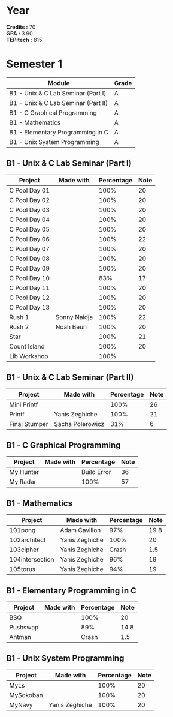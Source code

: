 # Year

**Credits :** 70  
**GPA :** 3.90  
**TEPitech :** 815

# Semester 1

| Module | Grade |
|--------|-------|
| B1 - Unix & C Lab Seminar (Part I) | A |
| B1 - Unix & C Lab Seminar (Part II) | A |
| B1 - C Graphical Programming | A |
| B1 - Mathematics | A |
| B1 - Elementary Programming in C | A |
| B1 - Unix System Programming | A |

## B1 - Unix & C Lab Seminar (Part I)

| Project | Made with | Percentage | Note |
|---------|-----------|------------|------|
| C Pool Day 01 | | 100% | 20 |
| C Pool Day 02 | | 100% | 20 |
| C Pool Day 03 | | 100% | 20 |
| C Pool Day 04 | | 100% | 20 |
| C Pool Day 05 | | 100% | 20 |
| C Pool Day 06 | | 100% | 22 |
| C Pool Day 07 | | 100% | 20 |
| C Pool Day 08 | | 100% | 20 |
| C Pool Day 09 | | 100% | 20 |
| C Pool Day 10 | | 83% | 17 |
| C Pool Day 11 | | 100% | 20 |
| C Pool Day 12 | | 100% | 20 |
| C Pool Day 13 | | 100% | 20 |
| Rush 1 | Sonny Naidja | 100% | 22 |
| Rush 2 | Noah Beun | 100% | 20 |
| Star | | 100% | 21 |
| Count Island | | 100% | 20 |
| Lib Workshop | | 100% | |

## B1 - Unix & C Lab Seminar (Part II)

| Project | Made with | Percentage | Note |
|---------|-----------|------------|------|
| Mini Printf | | 100% | 26 |
| Printf | Yanis Zeghiche | 100% | 21 |
| Final Stumper | Sacha Polerowicz | 31% | 6 |

## B1 - C Graphical Programming

| Project | Made with | Percentage | Note |
|---------|-----------|------------|------|
| My Hunter | | Build Error | 36 |
| My Radar | | 100% | 57 |

## B1 - Mathematics

| Project | Made with | Percentage | Note |
|---------|-----------|------------|------|
| 101pong | Adam Cavillon | 97% | 19.8 |
| 102architect | Yanis Zeghiche | 100% | 20 |
| 103cipher | Yanis Zeghiche | Crash | 1.5 |
| 104intersection | Yanis Zeghiche | 96% | 19 |
| 105torus | Yanis Zeghiche | 94% | 19 |

## B1 - Elementary Programming in C

| Project | Made with | Percentage | Note |
|---------|-----------|------------|------|
| BSQ | | 100% | 20 |
| Pushswap | | 89% | 14.8 |
| Antman | | Crash | 1.5 |

## B1 - Unix System Programming

| Project | Made with | Percentage | Note |
|---------|-----------|------------|------|
| MyLs | | 100% | 20 | 
| MySokoban | | 100% | 20 |
| MyNavy | Yanis Zeghiche | 100% | 20 |
